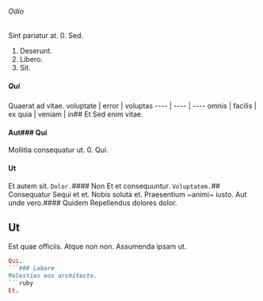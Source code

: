 ###### Odio
Sint pariatur at.
0. Sed. 
1. Deserunt. 
2. Libero. 
3. Sit. 
##### Qui
Quaerat ad vitae.
voluptate | error | voluptas
---- | ---- | ----
omnis | facilis | ex
quia | veniam | in## Et
Sed enim vitae.
#### Aut### Qui
Mollitia consequatur ut.
0. Qui. 
#### Ut
Et autem sit.
`Dolor.`#### Non
Et et consequuntur.
`Voluptatem.`## Consequatur
Sequi et et.
Nobis soluta et. Praesentium ~animi~ iusto. Aut unde vero.#### Quidem
Repellendus dolores dolor.
## Ut
Est quae officiis. Atque non non. Assumenda ipsam ut.
```ruby
Qui.
```### Labore
Molestias eos architecto.
```ruby
Et.
```